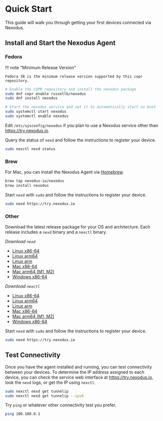 # Quick Start

This guide will walk you through getting your first devices connected via Nexodus.

## Install and Start the Nexodus Agent

### Fedora

!!! note "Minimum Release Version"

    Fedora 38 is the minimum release version supported by this copr repository.

```sh
# Enable the COPR repository and install the nexodus package
sudo dnf copr enable russellb/nexodus
sudo dnf install nexodus

# Start the nexodus service and set it to automatically start on boot
sudo systemctl start nexodus
sudo systemctl enable nexodus
```

Edit `/etc/sysconfig/nexodus` if you plan to use a Nexodus service other than <https://try.nexodus.io>.

Query the status of `nexd` and follow the instructions to register your device.

```sh
sudo nexctl nexd status
```

### Brew

For Mac, you can install the Nexodus Agent via [Homebrew](https://brew.sh/).

```sh
brew tap nexodus-io/nexodus
brew install nexodus
```

Start `nexd` with `sudo` and follow the instructions to register your device.

```sh
sudo nexd https://try.nexodus.io
```

### Other

Download the latest release package for your OS and architecture. Each release includes a `nexd` binary and a `nexctl` binary.

*Download `nexd`*

- [Linux x86-64](https://nexodus-io.s3.amazonaws.com/linux-amd64/nexd)
- [Linux arm64](https://nexodus-io.s3.amazonaws.com/linux-arm64/nexd)
- [Linux arm](https://nexodus-io.s3.amazonaws.com/linux-arm/nexd)
- [Mac x86-64](https://nexodus-io.s3.amazonaws.com/darwin-amd64/nexd)
- [Mac arm64 (M1, M2)](https://nexodus-io.s3.amazonaws.com/darwin-arm64/nexd)
- [Windows x86-64](https://nexodus-io.s3.amazonaws.com/windows-amd64/nexd.exe)

*Download `nexctl`*

- [Linux x86-64](https://nexodus-io.s3.amazonaws.com/linux-amd64/nexctl)
- [Linux arm64](https://nexodus-io.s3.amazonaws.com/linux-arm64/nexctl)
- [Linux arm](https://nexodus-io.s3.amazonaws.com/linux-arm/nexctl)
- [Mac x86-64](https://nexodus-io.s3.amazonaws.com/darwin-amd64/nexctl)
- [Mac arm64 (M1, M2)](https://nexodus-io.s3.amazonaws.com/darwin-arm64/nexctl)
- [Windows x86-64](https://nexodus-io.s3.amazonaws.com/windows-amd64/nexctl.exe)

Start `nexd` with `sudo` and follow the instructions to register your device.

```sh
sudo nexd https://try.nexodus.io
```

## Test Connectivity

Once you have the agent installed and running, you can test connectivity between your devices. To determine the IP address assigned to each device, you can check the service web interface at <https://try.nexodus.io>, look the `nexd` logs, or get the IP using `nexctl`.

```sh
sudo nexctl nexd get tunnelip
sudo nexctl nexd get tunnelip --ipv6
```

Try `ping` or whatever other connectivity test you prefer.

```sh
ping 100.100.0.1
```
